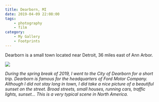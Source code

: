 ```yaml
---
title: Dearborn, MI
date: 2019-04-09 22:08:00
tags: 
    - photography 
    - film
category: 
    - My Gallery
    - Footprints
---
```


Dearborn is a small town located near Detroit, 36 miles east of Ann Arbor.

<!-- more -->

![](/images/DSC01816.jpg)

*During the spring break of 2019, I went to the City of Dearborn for a short trip. Dearborn is famous for the headquarters of Ford Motor Company. Although I did not stay long in town, I did take a nice picture of a beautiful sunset on the street. Broad streets, small houses, running cars, traffic lights, sunset... This is a very typical scene in North America.*